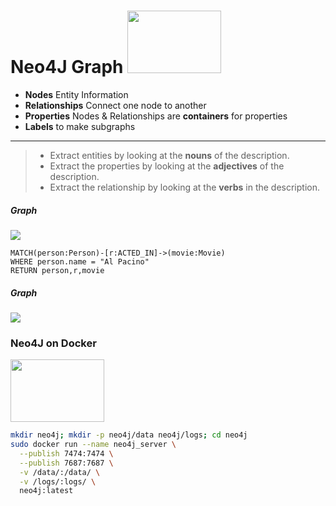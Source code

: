 # Neo4J Graph <img src="https://github.com/manguilar22/Neo4J_Graph/blob/master/images/neo4j.svg" width="150px" height="100px"/>


* __Nodes__ Entity Information 
* __Relationships__ Connect one node to another
* __Properties__ Nodes & Relationships are **containers** for properties
* __Labels__ to make subgraphs

---

> * Extract entities by looking at the __nouns__ of the description. 
> * Extract the properties by looking at the __adjectives__ of the description. 
> * Extract the relationship by looking at the __verbs__ in the description. 

##### Graph 

<img src="https://github.com/manguilar22/Neo4J_Graph/blob/master/images/Example_Of_Graph.svg" width="" height=""/>

```
MATCH(person:Person)-[r:ACTED_IN]->(movie:Movie) 
WHERE person.name = "Al Pacino" 
RETURN person,r,movie
```

##### Graph

<img src="https://github.com/manguilar22/Neo4J_Graph/blob/master/images/Find_Tom_Hanks.svg" width="" height=""/> 

### Neo4J on Docker

<img src="https://github.com/manguilar22/Neo4J_Graph/blob/master/images/docker.svg" width="150px" height="100px"/>

``` bash
mkdir neo4j; mkdir -p neo4j/data neo4j/logs; cd neo4j
sudo docker run --name neo4j_server \
  --publish 7474:7474 \
  --publish 7687:7687 \
  -v /data/:/data/ \
  -v /logs/:logs/ \
  neo4j:latest
```
